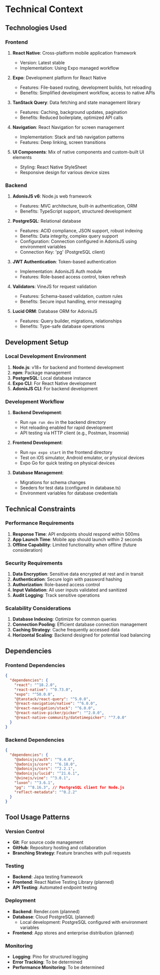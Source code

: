 # Technical Context

## Technologies Used

### Frontend

1. **React Native**: Cross-platform mobile application framework
   - Version: Latest stable
   - Implementation: Using Expo managed workflow

2. **Expo**: Development platform for React Native
   - Features: File-based routing, development builds, hot reloading
   - Benefits: Simplified development workflow, access to native APIs

3. **TanStack Query**: Data fetching and state management library
   - Features: Caching, background updates, pagination
   - Benefits: Reduced boilerplate, optimized API calls

4. **Navigation**: React Navigation for screen management
   - Implementation: Stack and tab navigation patterns
   - Features: Deep linking, screen transitions

5. **UI Components**: Mix of native components and custom-built UI elements
   - Styling: React Native StyleSheet
   - Responsive design for various device sizes

### Backend

1. **AdonisJS v6**: Node.js web framework
   - Features: MVC architecture, built-in authentication, ORM
   - Benefits: TypeScript support, structured development

2. **PostgreSQL**: Relational database
   - Features: ACID compliance, JSON support, robust indexing
   - Benefits: Data integrity, complex query support
   - Configuration: Connection configured in AdonisJS using environment variables
   - Connection Key: 'pg' (PostgreSQL client)

3. **JWT Authentication**: Token-based authentication
   - Implementation: AdonisJS Auth module
   - Features: Role-based access control, token refresh

4. **Validators**: VineJS for request validation
   - Features: Schema-based validation, custom rules
   - Benefits: Secure input handling, error messaging

5. **Lucid ORM**: Database ORM for AdonisJS
   - Features: Query builder, migrations, relationships
   - Benefits: Type-safe database operations

## Development Setup

### Local Development Environment

1. **Node.js**: v18+ for backend and frontend development
2. **npm**: Package management
3. **PostgreSQL**: Local database instance
4. **Expo CLI**: For React Native development
5. **AdonisJS CLI**: For backend development

### Development Workflow

1. **Backend Development**:
   - Run `npm run dev` in the backend directory
   - Hot reloading enabled for rapid development
   - API testing via HTTP client (e.g., Postman, Insomnia)

2. **Frontend Development**:
   - Run `npx expo start` in the frontend directory
   - Test on iOS simulator, Android emulator, or physical devices
   - Expo Go for quick testing on physical devices

3. **Database Management**:
   - Migrations for schema changes
   - Seeders for test data (configured in database.ts)
   - Environment variables for database credentials

## Technical Constraints

### Performance Requirements

1. **Response Time**: API endpoints should respond within 500ms
2. **App Launch Time**: Mobile app should launch within 2 seconds
3. **Offline Capability**: Limited functionality when offline (future consideration)

### Security Requirements

1. **Data Encryption**: Sensitive data encrypted at rest and in transit
2. **Authentication**: Secure login with password hashing
3. **Authorization**: Role-based access control
4. **Input Validation**: All user inputs validated and sanitized
5. **Audit Logging**: Track sensitive operations

### Scalability Considerations

1. **Database Indexing**: Optimize for common queries
2. **Connection Pooling**: Efficient database connection management
3. **Caching Strategy**: Cache frequently accessed data
4. **Horizontal Scaling**: Backend designed for potential load balancing

## Dependencies

### Frontend Dependencies

```json
{
  "dependencies": {
    "react": "^18.2.0",
    "react-native": "^0.73.0",
    "expo": "^50.0.0",
    "@tanstack/react-query": "^5.0.0",
    "@react-navigation/native": "^6.0.0",
    "@react-navigation/stack": "^6.0.0",
    "@react-native-picker/picker": "^2.0.0",
    "@react-native-community/datetimepicker": "^7.0.0"
  }
}
```

### Backend Dependencies

```json
{
  "dependencies": {
    "@adonisjs/auth": "^9.4.0",
    "@adonisjs/core": "^6.18.0",
    "@adonisjs/cors": "^2.2.1",
    "@adonisjs/lucid": "^21.6.1",
    "@vinejs/vine": "^3.0.1",
    "luxon": "^3.6.1",
    "pg": "^8.16.3", // PostgreSQL client for Node.js
    "reflect-metadata": "^0.2.2"
  }
}
```

## Tool Usage Patterns

### Version Control

- **Git**: For source code management
- **GitHub**: Repository hosting and collaboration
- **Branching Strategy**: Feature branches with pull requests

### Testing

- **Backend**: Japa testing framework
- **Frontend**: React Native Testing Library (planned)
- **API Testing**: Automated endpoint testing

### Deployment

- **Backend**: Render.com (planned)
- **Database**: Cloud PostgreSQL (planned)
  - Local development: PostgreSQL configured with environment variables
- **Frontend**: App stores and enterprise distribution (planned)

### Monitoring

- **Logging**: Pino for structured logging
- **Error Tracking**: To be determined
- **Performance Monitoring**: To be determined
